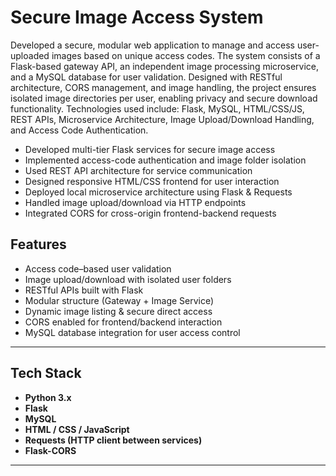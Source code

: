 # Secure Image Access System

Developed a secure, modular web application to manage and access user-uploaded images based on unique access codes. The system consists of a Flask-based gateway API, an independent image processing microservice, and a MySQL database for user validation. Designed with RESTful architecture, CORS management, and image handling, the project ensures isolated image directories per user, enabling privacy and secure download functionality. Technologies used include:
Flask, MySQL, HTML/CSS/JS, REST APIs, Microservice Architecture, Image Upload/Download Handling, and Access Code Authentication.

- Developed multi-tier Flask services for secure image access
- Implemented access-code authentication and image folder isolation
- Used REST API architecture for service communication
- Designed responsive HTML/CSS frontend for user interaction
- Deployed local microservice architecture using Flask & Requests
- Handled image upload/download via HTTP endpoints
- Integrated CORS for cross-origin frontend-backend requests

## Features

- Access code–based user validation
- Image upload/download with isolated user folders
- RESTful APIs built with Flask
-  Modular structure (Gateway + Image Service)
-  Dynamic image listing & secure direct access
-  CORS enabled for frontend/backend interaction
-  MySQL database integration for user access control

----- 

## Tech Stack

- **Python 3.x**
- **Flask**
- **MySQL**
- **HTML / CSS / JavaScript**
- **Requests (HTTP client between services)**
- **Flask-CORS**

---

